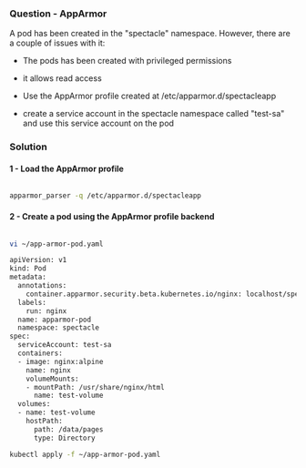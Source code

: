 ### Question - AppArmor

A pod has been created in the "spectacle" namespace. However, there are a couple of issues with it:

- The pods has been created with privileged permissions
- it allows read access

- Use the AppArmor profile created at /etc/apparmor.d/spectacleapp
- create a service account in the spectacle namespace called "test-sa" and use this service account on the pod

### Solution

#### 1 - Load the AppArmor profile

```sh

apparmor_parser -q /etc/apparmor.d/spectacleapp
```

#### 2 - Create a pod using the AppArmor profile backend

```sh

vi ~/app-armor-pod.yaml

apiVersion: v1
kind: Pod
metadata:
  annotations:
    container.apparmor.security.beta.kubernetes.io/nginx: localhost/spectacleapp #Apply profile 'restricted-fronend' on 'nginx' container
  labels:
    run: nginx
  name: apparmor-pod
  namespace: spectacle
spec:
  serviceAccount: test-sa 
  containers:
  - image: nginx:alpine
    name: nginx
    volumeMounts:
    - mountPath: /usr/share/nginx/html
      name: test-volume
  volumes:
  - name: test-volume
    hostPath:
      path: /data/pages
      type: Directory

kubectl apply -f ~/app-armor-pod.yaml

```
